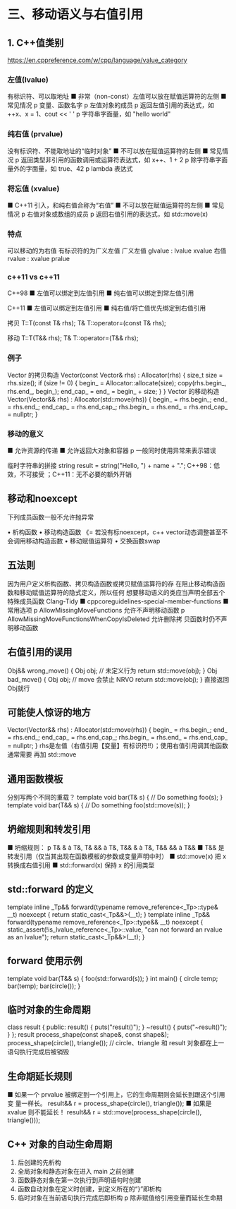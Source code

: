# 三、移动语义与右值引用
## 1. C++值类别
https://en.cppreference.com/w/cpp/language/value_category
### 左值(lvalue)
有标识符、可以取地址
■ 非常（non-const）左值可以放在赋值运算符的左侧
■ 常见情况
p 变量、函数名字
p 左值对象的成员
p 返回左值引用的表达式，如 ++x、x = 1、cout << ' '
p 字符串字面量，如 "hello world"
### 纯右值 (prvalue)
没有标识符、不能取地址的“临时对象”
■ 不可以放在赋值运算符的左侧
■ 常见情况
p 返回类型非引用的函数调用或运算符表达式，如 x++、1 + 2
p 除字符串字面量外的字面量，如 true、42
p lambda 表达式
### 将忘值 (xvalue)
■ C++11 引入，和纯右值合称为“右值”
■ 不可以放在赋值运算符的左侧
■ 常见情况
p 右值对象或数组的成员
p 返回右值引用的表达式，如 std::move(x)

### 特点
可以移动的为右值
有标识符的为广义左值
广义左值 glvalue : lvalue xvalue
右值  rvalue : xvalue pralue

### c++11 vs c++11
C++98
■ 左值可以绑定到左值引用
■ 纯右值可以绑定到常左值引用

C++11
■ 左值可以绑定到左值引用
■ 纯右值/将亡值优先绑定到右值引用

拷贝
T::T(const T& rhs);
T& T::operator=(const T& rhs);

移动
T::T(T&& rhs);
T& T::operator=(T&& rhs);

### 例子
Vector 的拷贝构造
Vector(const Vector& rhs) : Allocator(rhs)
{
size_t size = rhs.size();
if (size != 0) {
begin_ = Allocator::allocate(size);
copy(rhs.begin_, rhs.end_, begin_);
end_cap_ = end_ = begin_ + size;
}
}
Vector 的移动构造
Vector(Vector&& rhs) : Allocator(std::move(rhs))
{
begin_ = rhs.begin_;
end_ = rhs.end_;
end_cap_ = rhs.end_cap_;
rhs.begin_ = rhs.end_ = rhs.end_cap_ = nullptr;
}

### 移动的意义
■ 允许资源的传递
■ 允许返回大对象和容器
p 一般同时使用异常来表示错误

临时字符串的拼接
string result = string("Hello, ") + name + ".";
C++98：低效，不可接受 ；C++11：无不必要的额外开销

## 移动和noexcept
下列成员函数一般不允许抛异常

• 析构函数
• 移动构造函数 《= 若没有标noexcept，c++ vector动态调整甚至不会调用移动构造函数
• 移动赋值运算符
• 交换函数swap

## 五法则
因为用户定义析构函数、拷贝构造函数或拷贝赋值运算符的存
在阻止移动构造函数和移动赋值运算符的隐式定义，所以任何
想要移动语义的类应当声明全部五个特殊成员函数
Clang-Tidy
■ cppcoreguidelines-special-member-functions
■ 常用选项
p AllowMissingMoveFunctions 允许不声明移动函数
p AllowMissingMoveFunctionsWhenCopyIsDeleted 允许删除拷
贝函数时仍不声明移动函数


## 右值引用的误用
Obj&& wrong_move()
{
Obj obj;
// 未定义⾏为
return std::move(obj);
}
Obj bad_move()
{
Obj obj;
// move 会禁⽌ NRVO
return std::move(obj);
}
直接返回Obj就行


## 可能使人惊讶的地方
Vector(Vector&& rhs) : Allocator(std::move(rhs))
{
begin_ = rhs.begin_;
end_ = rhs.end_;
end_cap_ = rhs.end_cap_;
rhs.begin_ = rhs.end_ = rhs.end_cap_ = nullptr;
}
rhs是左值（右值引用【变量】有标识符!!）；使用右值引用调其他函数通常需要
再加 std::move

## 通用函数模板
分别写两个不同的重载？
template <typename T>
void bar(T& s)
{
// Do something
foo(s);
}
template <typename T>
void bar(T&& s)
{
// Do something
foo(std::move(s));
}
  
## 坍缩规则和转发引用
■ 坍缩规则：
p T& & à T&, T& && à T&, T&& & à T&, T&& && à T&&
■ T&& 是转发引用（仅当其出现在函数模板的参数或变量声明中时）
■ std::move(x) 把 x 转换成右值引用
■ std::forward<T>(x) 保持 x 的引用类型
  
## std::forward 的定义
template <class _Tp>
inline _Tp&&
forward(typename remove_reference<_Tp>::type& __t) noexcept
{
return static_cast<_Tp&&>(__t);
}
template <class _Tp>
inline _Tp&&
forward(typename remove_reference<_Tp>::type&& __t) noexcept
{
static_assert(!is_lvalue_reference<_Tp>::value,
"can not forward an rvalue as an lvalue");
return static_cast<_Tp&&>(__t);
}
  
## forward 使用示例
template <typename T>
void bar(T&& s)
{
foo(std::forward<T>(s));
}
int main()
{
circle temp;
bar(temp);
bar(circle());
}

## 临时对象的生命周期
class result {
public:
result() { puts("result()"); }
~result() { puts("~result()"); }
};
result process_shape(const shape&, const shape&);
process_shape(circle(), triangle());
// circle、triangle 和 result 对象都在上⼀语句执⾏完成后被销毁
## 生命期延长规则
■ 如果一个 prvalue 被绑定到一个引用上，它的生命周期则会延长到跟这个引用变
量一样长。
result&& r = process_shape(circle(), triangle());
■ 如果是 xvalue 则不能延长！
result&& r = std::move(process_shape(circle(), triangle()));
  
  
## C++ 对象的自动生命周期
1. 后创建的先析构
2. 全局对象和静态对象在进入 main 之前创建
3. 函数静态对象在第一次执行到声明语句时创建
4. 函数自动对象在定义时创建，到定义所在的“}”即析构
5. 临时对象在当前语句执行完成后即析构
p 除非赋值给引用变量而延长生命期
